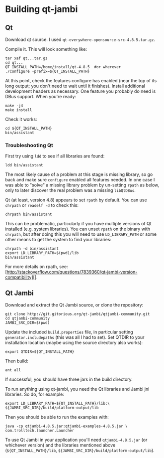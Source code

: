 Building qt-jambi
===========


Qt
---

Download qt source. I used `qt-everywhere-opensource-src-4.8.5.tar.gz`.

Compile it. This will look something like:

    tar xaf qt...tar.gz
    cd qt...
    QT_INSTALL_PATH=/home/install/qt-4.8.5  #or wherever
    ./configure -prefix=${QT_INSTALL_PATH}

At this point, check the features configure has enabled (near the top of its
long output; you don't need to wait until it finishes). Install additional
development headers as necessary. One feature you probably do need is DBus
support. When you're ready:

    make -j4
    make install

Check it works:

    cd ${QT_INSTALL_PATH}
    bin/assistant


### Troubleshooting Qt

First try using `ldd` to see if all libraries are found:

    ldd bin/assistant

The most likely cause of a problem at this stage is missing library, so go back
and make sure `configure` enabled all features needed. In one case I was able
to "solve" a missing library problem by un-setting `rpath` as below, only to
later discover the real problem was a missing `libQtDBus`.

Qt (at least, version 4.8) appears to set `rpath` by default. You can use
`chrpath` or `readelf -d` to check this:

    chrpath bin/assistant

This can be problematic, particularly if you have multiple versions of Qt
installed (e.g. system libraries). You can unset `rpath` on the binary with
`chrpath`, but after doing this you will need to use `LD_LIBRARY_PATH` or some
other means to get the system to find your libraries:

    chrpath -d bin/assistant
    export LD_LIBRARY_PATH=$(pwd)/lib
    bin/assistant

For more details on rpath, see:
[http://stackoverflow.com/questions/7839360/qt-jambi-version-compatibility][].


Qt Jambi
---------

Download and extract the Qt Jambi source, or clone the repository:

    git clone http://git.gitorious.org/qt-jambi/qtjambi-community.git
    cd qtjambi-community
    JAMBI_SRC_DIR=$(pwd)

Update the included `build.properties` file, in particular setting
`generator.includepaths` (this was all I had to set). Set QTDIR to your
installation location (maybe using the source directory also works):

    export QTDIR=${QT_INSTALL_PATH}

Then build:

    ant all

If successful, you should have three jars in the build directory.

To run anything using qt-jambi, you need the Qt libraries and Jambi jni
libraries. So do, for example:

    export LD_LIBRARY_PATH=${QT_INSTALL_PATH}/lib:\
    ${JAMBI_SRC_DIR}/build/platform-output/lib

Then you should be able to run the examples with:

    java -cp qtjambi-4.8.5.jar:qtjambi-examples-4.8.5.jar \
    com.trolltech.launcher.Launcher

To use Qt Jambi in your application you'll need `qtjambi-4.8.5.jar` (or
whichever version) and the libraries mentioned above (`${QT_INSTALL_PATH}/lib`,
`${JAMBI_SRC_DIR}/build/platform-output/lib`).
